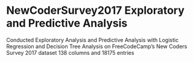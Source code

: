 # NewCoderSurvey2017 Exploratory and Predictive Analysis

Conducted Exploratory Analysis and Predictive Analysis with Logistic Regression and Decision Tree Analysis on FreeCodeCamp’s New Coders Survey 2017 dataset 138 columns and 18175 entries
